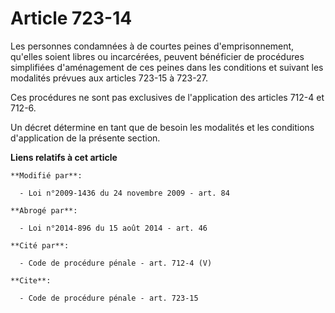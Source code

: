 # Article 723-14

Les personnes condamnées à de courtes peines d'emprisonnement, qu'elles soient libres ou incarcérées, peuvent bénéficier de
procédures simplifiées d'aménagement de ces peines dans les conditions et suivant les modalités prévues aux articles 723-15 à
723-27. 

Ces procédures ne sont pas exclusives de l'application des articles 712-4 et 712-6. 

Un décret détermine en tant que de besoin les modalités et les conditions d'application de la présente section.

**Liens relatifs à cet article**

	**Modifié par**:

	  - Loi n°2009-1436 du 24 novembre 2009 - art. 84

	**Abrogé par**:

	  - Loi n°2014-896 du 15 août 2014 - art. 46

	**Cité par**:

	  - Code de procédure pénale - art. 712-4 (V)

	**Cite**:

	  - Code de procédure pénale - art. 723-15
